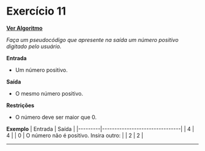 # Exercício 11
[**Ver Algoritmo**](Algoritmo11.md)

*Faça um pseudocódigo que apresente na saída um número positivo digitado
pelo usuário.*

**Entrada**

- Um número positivo.

**Saída**

- O mesmo número positivo.

**Restrições**

- O número deve ser maior que 0.

**Exemplo**
| Entrada | Saída                          |
|---------|--------------------------------|
| 4       | 4                              |
| 0       | O número não é positivo. Insira outro:  |
| 2       | 2                              |

---
